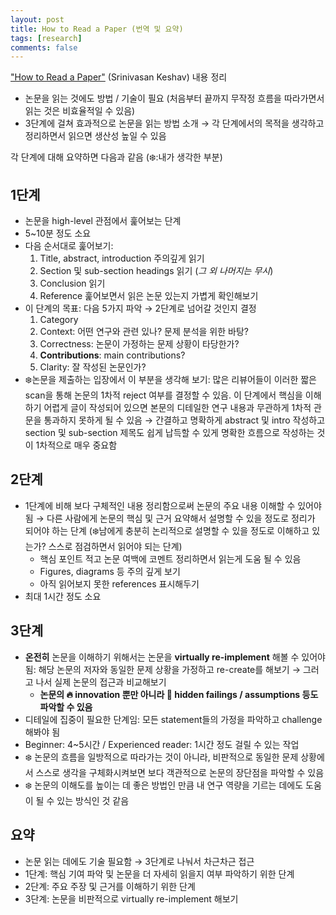 ```yaml
---
layout: post
title: How to Read a Paper (번역 및 요약)
tags: [research]
comments: false
---
```


["How to Read a Paper"](http://ccr.sigcomm.org/online/files/p83-keshavA.pdf) (Srinivasan Keshav) 내용 정리

- 논문을 읽는 것에도 방법 / 기술이 필요 (처음부터 끝까지 무작정 흐름을 따라가면서 읽는 것은 비효율적일 수 있음)
- 3단계에 걸쳐 효과적으로 논문을 읽는 방법 소개 &rarr; 각 단계에서의 목적을 생각하고 정리하면서 읽으면 생산성 높일 수 있음

각 단계에 대해 요약하면 다음과 같음 (:snowflake::내가 생각한 부분)

## 1단계
- 논문을 high-level 관점에서 훑어보는 단계
- 5~10분 정도 소요
- 다음 순서대로 훑어보기:
  1. Title, abstract, introduction 주의깊게 읽기
  2. Section 및 sub-section headings 읽기 (*그 외 나머지는 무시*)
  3. Conclusion 읽기
  4. Reference 훑어보면서 읽은 논문 있는지 가볍게 확인해보기
- 이 단계의 목표: 다음 5가지 파악 &rarr; 2단계로 넘어갈 것인지 결정
  1. Category
  2. Context: 어떤 연구와 관련 있나? 문제 분석을 위한 바탕?
  3. Correctness: 논문이 가정하는 문제 상황이 타당한가?
  4. **Contributions**: main contributions?
  5. Clarity: 잘 작성된 논문인가? 
- :snowflake:논문을 제출하는 입장에서 이 부분을 생각해 보기: 많은 리뷰어들이 이러한 짧은 scan을 통해 논문의 1차적 reject 여부를 결정할 수 있음. 이 단계에서 핵심을 이해하기 어렵게 글이 작성되어 있으면 본문의 디테일한 연구 내용과 무관하게 1차적 관문을 통과하지 못하게 될 수 있음 &rarr; 간결하고 명확하게 abstract 및 intro 작성하고 section 및 sub-section 제목도 쉽게 납득할 수 있게 명확한 흐름으로 작성하는 것이 1차적으로 매우 중요함

## 2단계
- 1단계에 비해 보다 구체적인 내용 정리함으로써 논문의 주요 내용 이해할 수 있어야 됨 &rarr; 다른 사람에게 논문의 핵심 및 근거 요약해서 설명할 수 있을 정도로 정리가 되어야 하는 단계 (:snowflake:남에게 충분히 논리적으로 설명할 수 있을 정도로 이해하고 있는가? 스스로 점검하면서 읽어야 되는 단계)
  - 핵심 포인트 적고 논문 여백에 코멘트 정리하면서 읽는게 도움 될 수 있음
  - Figures, diagrams 등 주의 깊게 보기
  - 아직 읽어보지 못한 references 표시해두기
- 최대 1시간 정도 소요

## 3단계
- **온전히** 논문을 이해하기 위해서는 논문을 **virtually re-implement** 해볼 수 있어야 됨: 해당 논문의 저자와 동일한 문제 상황을 가정하고 re-create를 해보기 &rarr; 그러고 나서 실제 논문의 접근과 비교해보기
  - **논문의 :fire: innovation 뿐만 아니라 :imp: hidden failings / assumptions 등도 파악할 수 있음**
- 디테일에 집중이 필요한 단계임: 모든 statement들의 가정을 파악하고 challenge 해봐야 됨
- Beginner: 4~5시간 / Experienced reader: 1시간 정도 걸릴 수 있는 작업
- :snowflake: 논문의 흐름을 일방적으로 따라가는 것이 아니라, 비판적으로 동일한 문제 상황에서 스스로 생각을 구체화시켜보면 보다 객관적으로 논문의 장단점을 파악할 수 있음
- :snowflake: 논문의 이해도를 높이는 데 좋은 방법인 만큼 내 연구 역량을 기르는 데에도 도움이 될 수 있는 방식인 것 같음

## 요약
- 논문 읽는 데에도 기술 필요함 &rarr; 3단계로 나눠서 차근차근 접근
- 1단계: 핵심 기여 파악 및 논문을 더 자세히 읽을지 여부 파악하기 위한 단계
- 2단계: 주요 주장 및 근거를 이해하기 위한 단계
- 3단계: 논문을 비판적으로 virtually re-implement 해보기
